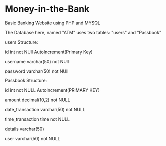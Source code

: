 # Money-in-the-Bank
Basic Banking Website using PHP and MYSQL

The Database here, named "ATM" uses two tables:
"users" and "Passbook"

users Structure:

id        int           not NUll  AutoIncrement(Primary Key)

username  varchar(50)   not NUll

password  varchar(50)   not NUll



Passbook Structure:

id				        	int				      not NULL		AutoIncrement(PRIMARY KEY)

amount	      			decimal(10,2) 	not NULL		

date_transaction  	varchar(50)		  not NULL

time_transaction	  time 	 		      not NULL

details				      varchar(50)		

user        				varchar(50)		  not NULL

